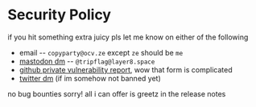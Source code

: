 # Security Policy

if you hit something extra juicy pls let me know on either of the following
* email -- `copyparty@ocv.ze` except `ze` should be `me`
* [mastodon dm](https://layer8.space/@tripflag) -- `@tripflag@layer8.space`
* [github private vulnerability report](https://github.com/9001/copyparty/security/advisories/new), wow that form is complicated
* [twitter dm](https://twitter.com/tripflag) (if im somehow not banned yet)

no bug bounties sorry! all i can offer is greetz in the release notes
